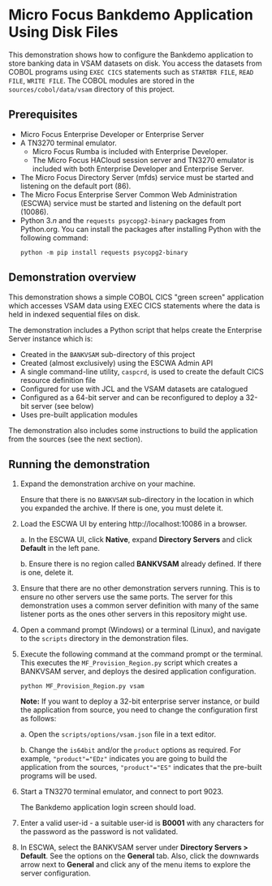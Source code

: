 # Micro Focus Bankdemo Application Using Disk Files
This demonstration shows how to configure the Bankdemo application to store banking data in VSAM datasets on disk. You access the datasets from COBOL programs using `EXEC CICS` statements such as `STARTBR FILE`, `READ FILE`, `WRITE FILE`. The COBOL modules are stored in the `sources/cobol/data/vsam` directory of this project.

## Prerequisites
- Micro Focus Enterprise Developer or Enterprise Server
- A TN3270 terminal emulator. 
   - Micro Focus Rumba is included with Enterprise Developer. 
   - The Micro Focus HACloud session server and TN3270 emulator is included with both Enterprise Developer and Enterprise Server.
- The Micro Focus Directory Server (mfds) service must be started and listening on the default port (86).
- The Micro Focus Enterprise Server Common Web Administration (ESCWA) service must be started and listening on the default port (10086).
- Python 3.*n* and the `requests psycopg2-binary` packages from Python.org. You can install the packages after installing Python with the following command: 
  ```
  python -m pip install requests psycopg2-binary
  ```

## Demonstration overview
This demonstration shows a simple COBOL CICS "green screen" application which accesses VSAM data using EXEC CICS statements where the data is held in indexed sequential files on disk. 

The demonstration includes a Python script that helps create the Enterprise Server instance which is:

   - Created in the `BANKVSAM` sub-directory of this project
   - Created (almost exclusively) using the ESCWA Admin API
   - A single command-line utility, `caspcrd`, is used to create the default CICS resource definition file
   - Configured for use with JCL and the VSAM datasets are catalogued 
   - Configured as a 64-bit server and can be reconfigured to deploy a 32-bit server (see below)
   - Uses pre-built application modules

The demonstration also includes some instructions to build the application from the sources (see the next section).

## Running the demonstration
1. Expand the demonstration archive on your machine.
 
   Ensure that there is no `BANKVSAM` sub-directory in the location in which you expanded the archive. If there is one, you must delete it.
2. Load the ESCWA UI by entering http://localhost:10086 in a browser. 

   a. In the ESCWA UI, click **Native**, expand **Directory Servers** and click **Default** in the left pane.

   b. Ensure there is no region called **BANKVSAM** already defined. If there is one, delete it.
3. Ensure that there are no other demonstration servers running. This is to ensure no other servers use the same ports. The server for this demonstration uses a common server definition with many of the same listener ports as the ones other servers in this repository might use.
4. Open a command prompt (Windows) or a terminal (Linux), and navigate to the `scripts` directory in the demonstration files.
5. Execute the following command at the command prompt or the terminal. This executes the `MF_Provision_Region.py` script which creates a BANKVSAM server, and deploys the desired application configuration.

    ```
    python MF_Provision_Region.py vsam
    ```

   **Note:** If you want to deploy a 32-bit enterprise server instance, or build the application from source, you need to change the configuration first as follows:
    
    a. Open the `scripts/options/vsam.json` file in a text editor.
    
    b. Change the `is64bit` and/or the `product` options as required. For example, `"product"="EDz"` indicates you are going to build the application from the sources, `"product"="ES"` indicates that the pre-built programs will be used.

6. Start a TN3270 terminal emulator, and connect to port 9023. 

   The Bankdemo application login screen should load.

7. Enter a valid user-id - a suitable user-id is **B0001** with any characters for the password as the password is not validated.

8. In ESCWA, select the BANKVSAM server under **Directory Servers > Default**. See the options on the **General** tab. Also, click the downwards arrow next to **General** and click any of the menu items to explore the server configuration.
